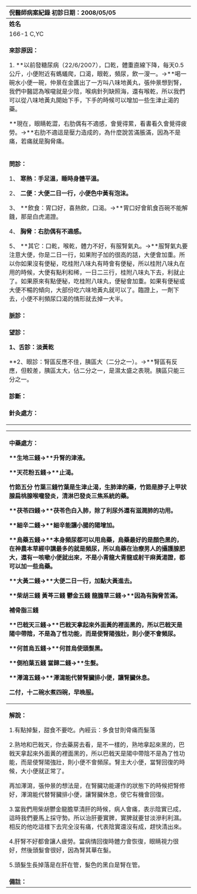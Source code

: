 ﻿|**倪醫師病案紀錄**     初診日期：2008/05/05|
| :- |
|**姓名**|**性別：**|**年齡及體型**|**來診日期：**|
|166-1 C,YC|M|38/微胖|2008/05/05|
|<p>**來診原因：**</p><p>1. **以前發糖尿病（22/6/2007），口乾，體重直線下降，每天0.5公斤，小便附近有螞蟻爬，口渴，眼乾，頻尿，飲一溲一。→**喝一碗水小便一碗，仲景在金匱出了一方叫八味地黃丸，張仲景想到腎，我們中醫認為喉嚨就是少陰，喉病針列缺照海，還有喉乾，所以我們可以從八味地黃丸開始下手，下手的時候可以增加一些生津止渴的藥。</p><p>**現在，眼睛乾澀，右肋偶有不適感，會覺得累，看書看久會覺得疲勞。→**右肋不適這是壓力造成的，為什麼說苦滿脹滿，因為不是痛，若痛就是胸脅痛。</p>|
|<p>**問診：**</p><p>1、 **寒熱：手足溫，睡時身體平溫。**</p><p>2、 **二便：大便二日一行，小便色中黃有泡沫。**</p><p>3、 **飲食：胃口好，喜熱飲，口渴。→**胃口好會飢食百碗不能解饑，那是白虎湯證。</p><p>4、 **胸脅：右肋偶有不適感。**</p><p>5、 **其它：口乾，喉乾，體力不好，有服腎氣丸。→**服腎氣丸要注意大便，你是二日一行，如果附子加的很高的話，大便會加重。所以你如果沒有便秘，吃桂附八味丸有時會有便秘，所以桂附八味丸在用的時候，大便有點利和稀，一日二三行，桂附八味丸下去，利就止了。如果原來有點便秘，吃桂附八味丸，便秘會加重。如果有便秘或大便不暢的傾向，大部份吃六味地黃丸就可以了。臨證上，一劑下去，小便不利頻尿口渴的情形就去掉一大半。</p>|
|**脈診：**|
|<p>**望診：**</p><p>**1、舌診：淡黃乾**</p><p>**2、眼診：腎區反應不佳，胰區大（二分之一）。→**腎區有反應，但較差，胰區太大，佔二分之一，是濕太盛之表現。胰區只能三分之一。</p>|
|**診斷：** |
|<p>**針灸處方：** </p><p></p>|


|<p>**中藥處方：**</p><p>**生地三錢→**升腎的津液。</p><p>**天花粉五錢→**止渴。</p><p>**竹筎五分 竹葉三錢**竹葉是生津止渴，生肺津的藥，竹筎是脖子上甲狀腺扁桃腺喉嚨發炎，清淋巴發炎三焦系統的藥。</p><p>**茯苓四錢→**茯苓色白入肺，除了利尿外還有滋潤肺的功用。</p><p>**細辛二錢→**細辛能讓小腸的陽增加。</p><p>**烏藥五錢→**本身頻尿都可以用烏藥，烏藥最好的是顏色黑的，在神農本草經中講最多的就是頻尿，所以烏藥在治療男人的攝護腺肥大，還有一咳嗽小便就出來，不是小青龍大青龍或射干麻黃湯證，都可以加一些烏藥。</p><p>**大黃二錢→**大便二日一行，加點大黃進去。</p><p>**柴胡三錢 黃芩三錢 鬱金五錢 龍膽草三錢→**因為有胸脅苦滿。</p><p>**補骨脂三錢** </p><p>**巴戟天三錢→**巴戟天拿起來外面黃的裡面黑的，所以巴戟天是陽中帶陰，不是為了性功能，而是使腎陽強壯，則小便不會頻尿。</p><p>**何首烏五錢→**何首烏使頭髮黑。</p><p>**側柏葉五錢 當歸二錢→**生髮。</p><p>**澤瀉五錢→**澤瀉能代替腎臟排小便，讓腎臟休息。</p><p>**二付，十二碗水煮四碗，早晚服。** </p>|
| :- |
|<p>**解說：**</p><p>1\.有點掉髮，甜食不要吃。內經云：多食甘則骨痛而髮落</p><p>2\.熟地和巴戟天，你去藥房去看，是不一樣的，熟地拿起來黑的，巴戟天拿起來外面黃的裡面黑的，所以巴戟天是陽中帶陰不是為了性功能，而是使腎陽強壯，則小便不會頻尿。腎主大小便，當腎回復的時候，大小便就正常了。</p><p>再加澤瀉，張仲景的想法是，在腎臟功能運作的狀態下的時候把腎修好，澤瀉能代替腎臟排小便，讓腎臟休息，使它有機會回復。</p><p>3\.當我們用柴胡鬱金龍膽草清肝的時候，病人會痛，表示陰實已成，這時我們要馬上採守勢。所以治肝要實脾，實脾就要甘淡滲利利濕。相反的他吃這樣下去完全沒有痛，代表陰實還沒有成，趕快清出來。</p><p>4\.肝腎不好都會讓人疲勞。當病情回復時體力會恢復，眼睛視力很好，然後頭髮會很好，因為腎其華在髮。</p><p>5\.頭髮生長掉落是在肝在管，髮色的黑白是腎在管。</p>|
|**備註：**|

